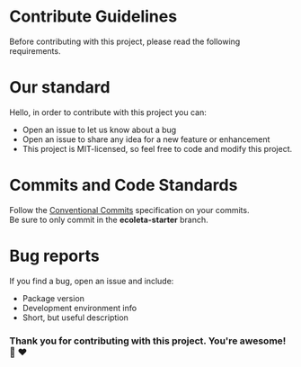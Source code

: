 # Contribute Guidelines

Before contributing with this project, please read the following requirements.

# Our standard

Hello, in order to contribute with this project you can:

- Open an issue to let us know about a bug
- Open an issue to share any idea for a new feature or enhancement
- This project is MIT-licensed, so feel free to code and modify this project.

# Commits and Code Standards

Follow the [Conventional Commits](https://www.conventionalcommits.org/en/v1.0.0-beta.2/) specification on your commits. \
Be sure to only commit in the **ecoleta-starter** branch.

# Bug reports

If you find a bug, open an issue and include:

- Package version
- Development environment info
- Short, but useful description

### Thank you for contributing with this project. You're awesome! :pray: :heart:
